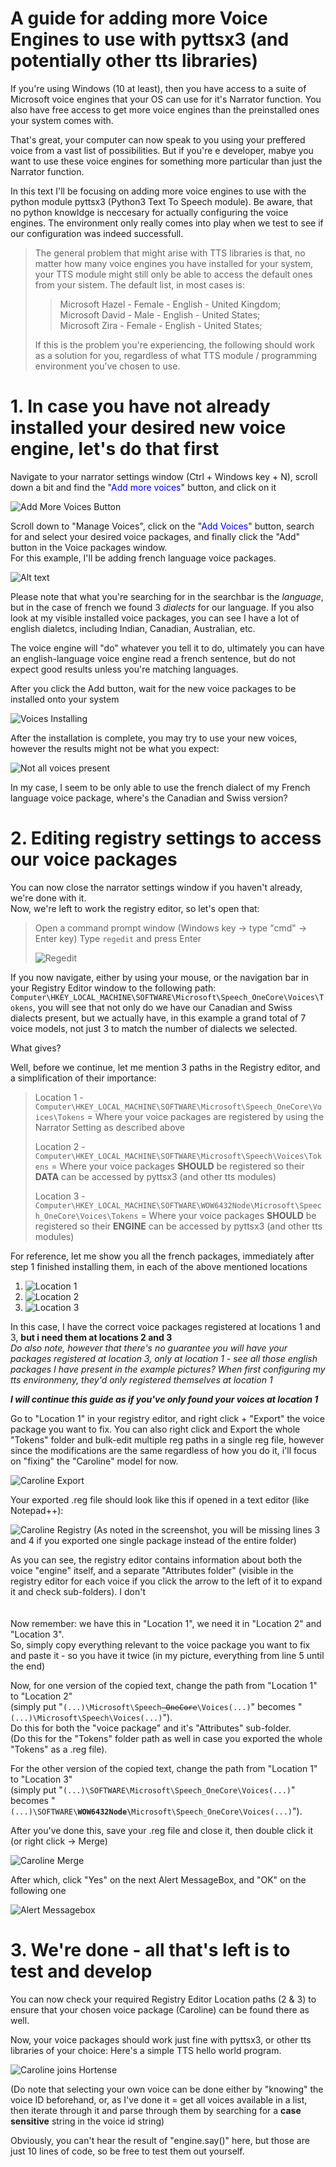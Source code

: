 # A guide for adding more Voice Engines to use with pyttsx3 (and potentially other tts libraries)

If you're using Windows (10 at least), then you have access to a suite of Microsoft voice engines that your OS can use for it's Narrator function. You also have free access to get more voice engines than the preinstalled ones your system comes with.

That's great, your computer can now speak to you using your preffered voice from a vast list of possibilities.
But if you're e developer, mabye you want to use these voice engines for something more particular than just the Narrator function.

In this text I'll be focusing on adding more voice engines to use with the python module pyttsx3 (Python3 Text To Speech module). Be aware, that no python knowldge is neccesary for actually configuring the voice engines. The environment only really comes into play when we test to see if our configuration was indeed successfull.

>The general problem that might arise with TTS libraries is that, no matter how many voice engines you have installed for your system, your TTS module might still only be able to access the default ones from your sistem. The default list, in most cases is:
>> Microsoft Hazel  - Female    - English   - United Kingdom;   
>> Microsoft David  - Male      - English   - United States;  
>> Microsoft Zira   - Female    - English   - United States;  
> 
>If this is the problem you're experiencing, the following should work as a solution for you, regardless of what TTS module / programming environment you've chosen to use.

# 1. In case you have not already installed your desired new voice engine, let's do that first
Navigate to your narrator settings window (Ctrl + Windows key + N), scroll down a bit and find the "<span style="color:blue">Add more voices</span>" button, and click on it

![Add More Voices Button](./Readme%20Screenshots/AddMoreVoices.png)

Scroll down to "Manage Voices", click on the "<span style="color:blue">Add Voices</span>" button, search for and select your desired voice packages, and finally click the "Add" button in the Voice packages  window.  
For this example, I'll be adding french language voice packages.

![Alt text](./Readme%20Screenshots/VoicePackages.png)

Please note that what you're searching for in the searchbar is the <i>language</i>, but in the case of french we found 3 <i>dialects</i> for our language. If you also look at my visible installed voice packages, you can see I have a lot of english dialetcs, including Indian, Canadian, Australian, etc.

The voice engine will "do" whatever you tell it to do, ultimately you can have an english-language voice engine read a french sentence, but do not expect good results unless you're matching languages.

After you click the Add button, wait for the new voice packages to be installed onto your system

![Voices Installing](./Readme%20Screenshots/VoicesInstalling.PNG)

After the installation is complete, you may try to use your new voices, however the results might not be what you expect:

![Not all voices present](./Readme%20Screenshots/NotAllVoices.png)

In my case, I seem to be only able to use the french dialect of my French language voice package, where's the Canadian and Swiss version?

# 2. Editing registry settings to access our voice packages

You can now close the narrator settings window if you haven't already, we're done with it.  
Now, we're left to work the registry editor, so let's open that:  
>Open a command prompt window (Windows key -> type "cmd" -> Enter key)
>Type <code>regedit</code> and press Enter
>
>![Regedit](./Readme%20Screenshots/cmd.png)

If you now navigate, either by using your mouse, or the navigation bar in your Registry Editor window to the following path: <code>Computer\HKEY_LOCAL_MACHINE\SOFTWARE\Microsoft\Speech_OneCore\Voices\Tokens</code>, you will see that not only do we have our Canadian and Swiss dialects present, but we actually have, in this example a grand total of 7 voice models, not just 3 to match the number of dialects we selected.

What gives?

Well, before we continue, let me mention 3 paths in the Registry editor, and a simplification of their importance:

>Location 1 - <code>Computer\HKEY_LOCAL_MACHINE\SOFTWARE\Microsoft\Speech_OneCore\Voices\Tokens</code> = Where your voice packages are registered by using the Narrator Setting as described above  
>
>Location 2 - <code>Computer\HKEY_LOCAL_MACHINE\SOFTWARE\Microsoft\Speech\Voices\Tokens</code> = Where your voice packages <b>SHOULD</b> be registered so their <b>DATA</b> can be accessed by pyttsx3 (and other tts modules)  
>
>Location 3 - <code>Computer\HKEY_LOCAL_MACHINE\SOFTWARE\WOW6432Node\Microsoft\Speech_OneCore\Voices\Tokens</code> = Where your voice packages <b>SHOULD</b> be registered so their <b>ENGINE</b> can be accessed by pyttsx3 (and other tts modules)

For reference, let me show you all the french packages, immediately after step 1 finished installing them, in each of the above mentioned locations
1. ![Location 1](./Readme%20Screenshots/reg_speech_onecore.png)
2. ![Location 2](./Readme%20Screenshots/reg_speech.png)
3. ![Location 3](./Readme%20Screenshots/reg_speech_wow6432nodepng.PNG)

In this case, I have the correct voice packages registered at locations 1 and 3, <b>but i need them at locations 2 and 3</b>  
<i> Do also note, however that there's no guarantee you will have your packages registered at location 3, only at location 1 - see all those english packages I have present in the example pictures? When first configuring my tts environmeny, they'd only registered themselves at location 1</i>

<b><i>I will continue this guide as if you've only found your voices at location 1</i></b>

Go to "Location 1" in your registry editor, and right click + "Export" the voice package you want to fix. You can also right click and Export the whole "Tokens" folder and bulk-edit multiple reg paths in a single reg file, however since the modifications are the same regardless of how you do it, i'll focus on "fixing" the "Caroline" model for now.

![Caroline Export](./Readme%20Screenshots/CarolineExport.png)

Your exported .reg file should look like this if opened in a text editor (like Notepad++):

![Caroline Registry](./Readme%20Screenshots/CarolineReg.png)
(As noted in the screenshot, you will be missing lines 3 and 4 if you exported one single package instead of the entire folder)

As you can see, the registry editor contains information about both the voice "engine" itself, and a separate "Attributes folder" (visible in the registry editor for each voice if you click the arrow to the left of it to expand it and check sub-folders). I don't 
<br>
<br>
<br>
Now remember: we have this in "Location 1", we need it in "Location 2" and "Location 3".  
So, simply copy everything relevant to the voice package you want to fix and paste it - so you have it twice (in my picture, everything from line 5 until the end)

Now, for one version of the copied text, change the path from "Location 1" to "Location 2"  
(simply put "<code>(...)\Microsoft\Speech<s>_OneCore</s>\Voices\(...)</code>" becomes "<code>(...)\Microsoft\Speech\Voices\(...)</code>").  
Do this for both the "voice package" and it's "Attributes" sub-folder.  
(Do this for the "Tokens" folder path as well in case you exported the whole "Tokens" as a .reg file).

For the other version of the copied text, change the path from "Location 1" to "Location 3"  
(simply put "<code>(...)\SOFTWARE\Microsoft\Speech_OneCore\Voices\(...)</code>" becomes "<code>(...)\SOFTWARE\\<b>WOW6432Node\\</b>Microsoft\Speech_OneCore\Voices\(...)</code>").

After you've done this, save your .reg file and close it, then double click it (or right click -> Merge)

![Caroline Merge](./Readme%20Screenshots/CarolineMerge.png)

After which, click "Yes" on the next Alert MessageBox, and "OK" on the following one

![Alert Messagebox](./Readme%20Screenshots/RegistryDialog.PNG)

# 3. We're done - all that's left is to test and develop

You can now check your required Registry Editor Location paths (2 & 3) to ensure that your chosen voice package (Caroline) can be found there as well.

Now, your voice packages should work just fine with pyttsx3, or other tts libraries of your choice: Here's a simple TTS hello world program.

![Caroline joins Hortense](./Readme%20Screenshots//CarolineHortense.png)

(Do note that selecting your own voice can be done either by "knowing" the voice ID beforehand, or, as I've done it = get all voices available in a list, then iterate through it and parse through them by searching for a **case sensitive** string in the voice id string)

Obviously, you can't hear the result of "engine.say()" here, but those are just 10 lines of code, so be free to test them out yourself.